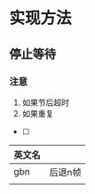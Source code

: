 # 实现方法


## 停止等待
### 注意
1. 如果节后超时
2. 如果重复


- [ ] 

| 英文名 |         |
| ------ | ------- |
| gbn    | 后退n帧 |
|        |         |
